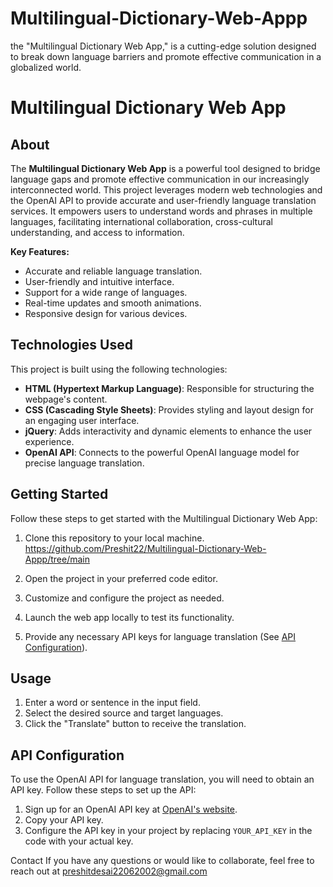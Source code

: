 # Multilingual-Dictionary-Web-Appp
the "Multilingual Dictionary Web App," is a cutting-edge solution designed to break down language barriers and promote effective communication in a globalized world.
# Multilingual Dictionary Web App

## About

The **Multilingual Dictionary Web App** is a powerful tool designed to bridge language gaps and promote effective communication in our increasingly interconnected world. This project leverages modern web technologies and the OpenAI API to provide accurate and user-friendly language translation services. It empowers users to understand words and phrases in multiple languages, facilitating international collaboration, cross-cultural understanding, and access to information.

**Key Features:**

- Accurate and reliable language translation.
- User-friendly and intuitive interface.
- Support for a wide range of languages.
- Real-time updates and smooth animations.
- Responsive design for various devices.

## Technologies Used

This project is built using the following technologies:

- **HTML (Hypertext Markup Language)**: Responsible for structuring the webpage's content.
- **CSS (Cascading Style Sheets)**: Provides styling and layout design for an engaging user interface.
- **jQuery**: Adds interactivity and dynamic elements to enhance the user experience.
- **OpenAI API**: Connects to the powerful OpenAI language model for precise language translation.

## Getting Started

Follow these steps to get started with the Multilingual Dictionary Web App:

1. Clone this repository to your local machine.
   https://github.com/Preshit22/Multilingual-Dictionary-Web-Appp/tree/main
2. Open the project in your preferred code editor.

3. Customize and configure the project as needed.

4. Launch the web app locally to test its functionality.

5. Provide any necessary API keys for language translation (See [API Configuration](#api-configuration)).

## Usage

1. Enter a word or sentence in the input field.
2. Select the desired source and target languages.
3. Click the "Translate" button to receive the translation.

## API Configuration

To use the OpenAI API for language translation, you will need to obtain an API key. Follow these steps to set up the API:

1. Sign up for an OpenAI API key at [OpenAI's website](https://openai.com).
2. Copy your API key.
3. Configure the API key in your project by replacing `YOUR_API_KEY` in the code with your actual key.

Contact
If you have any questions or would like to collaborate, feel free to reach out at preshitdesai22062002@gmail.com

   





